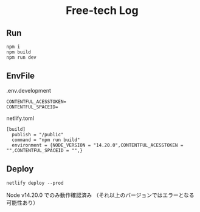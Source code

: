 <h1 align="center">
  Free-tech Log
</h1>

## Run

```
npm i
npm build
npm run dev
```

## EnvFile

.env.development

```
CONTENTFUL_ACESSTOKEN=
CONTENTFUL_SPACEID=
```

netlify.toml

```
[build]
  publish = "/public"
  command = "npm run build"
  environment = {NODE_VERSION = "14.20.0",CONTENTFUL_ACESSTOKEN = "",CONTENTFUL_SPACEID = "",}
```

##  Deploy

```
netlify deploy --prod
```

Node v14.20.0 でのみ動作確認済み
（それ以上のバージョンではエラーとなる可能性あり）
